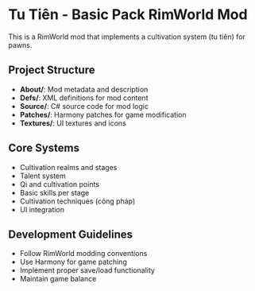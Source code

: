 # Tu Tiên - Basic Pack RimWorld Mod

This is a RimWorld mod that implements a cultivation system (tu tiên) for pawns.

## Project Structure
- **About/**: Mod metadata and description
- **Defs/**: XML definitions for mod content
- **Source/**: C# source code for mod logic
- **Patches/**: Harmony patches for game modification
- **Textures/**: UI textures and icons

## Core Systems
- Cultivation realms and stages
- Talent system
- Qi and cultivation points
- Basic skills per stage
- Cultivation techniques (công pháp)
- UI integration

## Development Guidelines
- Follow RimWorld modding conventions
- Use Harmony for game patching
- Implement proper save/load functionality
- Maintain game balance
